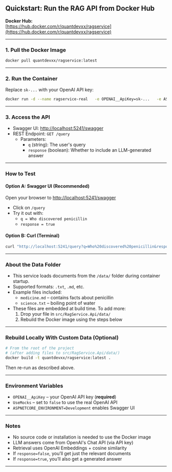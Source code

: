 ## Quickstart: Run the RAG API from Docker Hub

**Docker Hub:**  
[https://hub.docker.com/r/quantdevxx/ragservice](https://hub.docker.com/r/quantdevxx/ragservice)

---

### 1. Pull the Docker Image

```bash
docker pull quantdevxx/ragservice:latest
```

---

### 2. Run the Container

Replace `sk-...` with your OpenAI API key:

```bash
docker run -d --name ragservice-real   -e OPENAI__ApiKey=sk-...   -e ASPNETCORE_ENVIRONMENT=Development   -p 5241:8080 quantdevxx/ragservice:latest
```

---

### 3. Access the API

- Swagger UI: [http://localhost:5241/swagger](http://localhost:5241/swagger)
- REST Endpoint: `GET /query`
  - Parameters:
    - `q` (string): The user's query
    - `response` (boolean): Whether to include an LLM-generated answer

---

### How to Test

#### Option A: Swagger UI (Recommended)
Open your browser to [http://localhost:5241/swagger](http://localhost:5241/swagger)

- Click on `/query`
- Try it out with:
  - `q = Who discovered penicillin`
  - `response = true`

#### Option B: Curl (Terminal)
```bash
curl "http://localhost:5241/query?q=Who%20discovered%20penicillin&response=true"
```

---

### About the Data Folder

- This service loads documents from the `/data/` folder during container startup.
- Supported formats: `.txt`, `.md`, etc.
- Example files included:
  - `medicine.md` – contains facts about penicillin
  - `science.txt` – boiling point of water
- These files are embedded at build time. To add more:
  1. Drop your file in `src/RagService.Api/data/`
  2. Rebuild the Docker image using the steps below

---

### Rebuild Locally With Custom Data (Optional)

```bash
# From the root of the project
# (after adding files to src/RagService.Api/data/)
docker build -t quantdevxx/ragservice:latest .
```

Then re-run as described above.

---

### Environment Variables

- `OPENAI__ApiKey` – your OpenAI API key (**required**)
- `UseMocks` – set to `false` to use the real OpenAI API
- `ASPNETCORE_ENVIRONMENT=Development` enables Swagger UI

---

### Notes

- No source code or installation is needed to use the Docker image
- LLM answers come from OpenAI's Chat API (via API key)
- Retrieval uses OpenAI Embeddings + cosine similarity
- If `response=false`, you’ll get just the relevant documents
- If `response=true`, you’ll also get a generated answer

---
